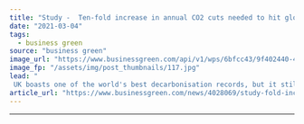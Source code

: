 ```yaml
---
title: "Study -  Ten-fold increase in annual CO2 cuts needed to hit global climate goals"
date: "2021-03-04"
tags: 
  - business green
source: "business green"
image_url: "https://www.businessgreen.com/api/v1/wps/6bfcc43/9f402440-4827-4cdf-b43f-0a615f7211d2/1/iStock-517340891-emissions-gas-pipeline-185x114.jpg"
image_fp: "/assets/img/post_thumbnails/117.jpg"
lead: "
 UK boasts one of the world's best decarbonisation records, but it still pales in comparison to what is required under Paris Agreement ..."
article_url: "https://www.businessgreen.com/news/4028069/study-fold-increase-annual-co2-cuts-hit-global-climate-goals"
---
```


---
